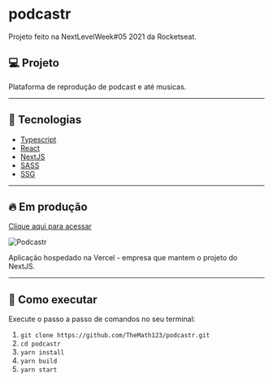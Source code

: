 # podcastr
Projeto feito na NextLevelWeek#05 2021 da Rocketseat.

## :computer: Projeto
Plataforma de reprodução de podcast e até musicas.

---

## 	:test_tube: Tecnologias
- [Typescript](https://www.typescriptlang.org/)
- [React](https://reactjs.org/)
- [NextJS](https://nextjs.org/)
- [SASS](https://sass-lang.com/)
- [SSG](https://www.cloudflare.com/pt-br/learning/performance/static-site-generator/)

---

## 	:fire: Em produção

[Clique aqui para acessar](podcastr-iota.vercel.app)

![Podcastr](https://i.imgur.com/Leesf3D.png)

Aplicação hospedado na Vercel - empresa que mantem o projeto do NextJS.

---

## :rocket: Como executar
Execute o passo a passo de comandos no seu terminal:
1. ```git clone https://github.com/TheMath123/podcastr.git```
2. ```cd podcastr```
3. ```yarn install```
4. ```yarn build```
5. ```yarn start```
